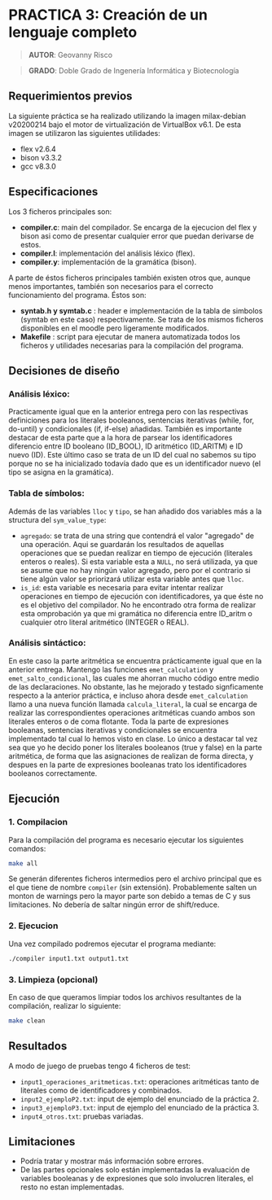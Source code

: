 # PRACTICA 3: Creación de un lenguaje completo
> **AUTOR**: Geovanny Risco

> **GRADO**: Doble Grado de Ingenería Informática y Biotecnología
## Requerimientos previos
La siguiente práctica se ha realizado utilizando la imagen milax-debian v20200214 bajo el motor de virtualización de VirtualBox v6.1. De esta imagen se utilizaron las siguientes utilidades:
* flex v2.6.4
* bison v3.3.2
* gcc v8.3.0

## Especificaciones
Los 3 ficheros principales son:
* **compiler.c**: main del compilador. Se encarga de la ejecucion del flex y bison asi como de presentar cualquier error que puedan derivarse de estos.
* **compiler.l**: implementación del análisis léxico (flex).
* **compiler.y**: implementación de la gramática (bison).

A parte de éstos ficheros principales también existen otros que, aunque menos importantes, también son necesarios para el correcto funcionamiento del programa. Éstos son:
* **syntab.h y symtab.c** : header e implementación de la tabla de simbolos (symtab en este caso) respectivamente. Se trata de los mismos ficheros disponibles en el moodle pero ligeramente modificados.
* **Makefile** : script para ejecutar de manera automatizada todos los ficheros y utilidades necesarias para la compilación del programa.

## Decisiones de diseño
### Análisis léxico:
Practicamente igual que en la anterior entrega pero con las respectivas definiciones para los literales booleanos, sentencias iterativas (while, for, do-until) y condicionales (if, if-else) añadidas. También es importante destacar de esta parte que a la hora de parsear los identificadores diferencio entre ID booleano (ID_BOOL), ID aritmético (ID_ARITM) e ID nuevo (ID). Este último caso se trata de un ID del cual no sabemos su tipo porque no se ha inicializado todavía dado que es un identificador nuevo (el tipo se asigna en la gramática).

### Tabla de símbolos:
Además de las variables ```lloc``` y ```tipo```, se han añadido dos variables más a la structura del ```sym_value_type```: 
* ```agregado```: se trata de una string que contendrá el valor "agregado" de una operación. Aqui se guardarán los resultados de aquellas operaciones que se puedan realizar en tiempo de ejecución (literales enteros o reales). Si esta variable esta a ```NULL```, no será utilizada, ya que se asume que no hay ningún valor agregado, pero por el contrario si tiene algún valor se priorizará utilizar esta variable antes que ```lloc```.
* ```is_id```: esta variable es necesaria para evitar intentar realizar operaciones en tiempo de ejecución con identificadores, ya que éste no es el objetivo del compilador. No he encontrado otra forma de realizar esta omprobación ya que mi gramática no diferencia entre ID_aritm o cualquier otro literal aritmético (INTEGER o REAL).

### Análisis sintáctico:
En este caso la parte aritmética se encuentra prácticamente igual que en la anterior entrega. Mantengo las funciones ```emet_calculation``` y ```emet_salto_condicional```, las cuales me ahorran mucho código entre medio de las declaraciones. No obstante, las he mejorado y testado signficamente respecto a la anterior práctica, e incluso ahora desde ````emet_calculation```` llamo a una nueva función llamada ```calcula_literal```, la cual se encarga de realizar las correspondientes operaciones aritméticas cuando ambos son literales enteros o de coma flotante.
Toda la parte de expresiones booleanas, sentencias iterativas y condicionales se encuentra implementado tal cual lo hemos visto en clase. Lo único a destacar tal vez sea que yo he decido poner los literales booleanos (true y false) en la parte aritmética, de forma que las asignaciones de realizan de forma directa, y despues en la parte de expresiones booleanas trato los identificadores booleanos correctamente.
## Ejecución
### 1. Compilacion
Para la compilación del programa es necesario ejecutar los siguientes comandos:
```bash
make all
```
Se generán diferentes ficheros intermedios pero el archivo principal que es el que tiene de nombre ```compiler``` (sin extensión). Probablemente salten un monton de warnings pero la mayor parte son debido a temas de C y sus limitaciones. No debería de saltar ningún error de shift/reduce.
### 2. Ejecucion
Una vez compilado podremos ejecutar el programa mediante:
```bash
./compiler input1.txt output1.txt
``` 
### 3. Limpieza (opcional)
En caso de que queramos limpiar todos los archivos resultantes de la compilación, realizar lo siguiente:
```bash
make clean
```
## Resultados
A modo de juego de pruebas tengo 4 ficheros de test:
* ```input1_operaciones_aritmeticas.txt```: operaciones aritméticas tanto de literales como de identificadores y combinados.
* ```input2_ejemploP2.txt```: input de ejemplo del enunciado de la práctica 2.
* ```input3_ejemploP3.txt```: input de ejemplo del enunciado de la práctica 3.
* ```input4_otros.txt```: pruebas variadas.

## Limitaciones
* Podría tratar y mostrar más información sobre errores.
* De las partes opcionales solo están implementadas la evaluación de variables booleanas y de expresiones que solo involucren literales, el resto no estan implementadas. 
